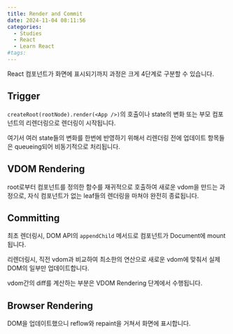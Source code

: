 ```yaml
---
title: Render and Commit
date: 2024-11-04 08:11:56
categories:
  - Studies
  - React
  - Learn React
#tags:
---
```

React 컴포넌트가 화면에 표시되기까지 과정은 크게 4단계로 구분할 수 있습니다.

## Trigger

`createRoot(rootNode).render(<App />)`의 호출이나 state의 변화 또는 부모 컴포넌트의 리렌더링으로 렌더링이 시작됩니다.

여기서 여러 state들의 변화를 한번에 반영하기 위해서 리렌더링 전에 업데이트 항목들은 queueing되어 비동기적으로 처리됩니다.

## VDOM Rendering

root로부터 컴포넌트를 정의한 함수를 재귀적으로 호출하여 새로운 vdom을 만드는 과정으로, 자식 컴포넌트가 없는 leaf들의 렌더링을 마쳐야 완전히 종료됩니다.

## Committing

최초 렌더링시, DOM API의 `appendChild` 메서드로 컴포넌트가 Document에 mount됩니다.

리렌더링시, 직전 vdom과 비교하여 최소한의 연산으로 새로운 vdom에 맞춰서 실제 DOM의 일부만 업데이트합니다.

vdom간의 diff를 계산하는 부분은 VDOM Rendering 단계에서 수행됩니다.

## Browser Rendering

DOM을 업데이트했으니 reflow와 repaint을 거쳐서 화면에 표시합니다.
